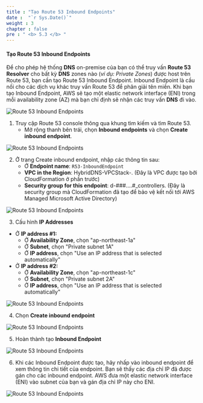 ```yaml
---
title : "Tạo Route 53 Inbound Endpoints"
date :  "`r Sys.Date()`" 
weight : 3
chapter : false
pre : " <b> 5.3 </b> "
---
```


#### Tạo Route 53 Inbound Endpoints

Để cho phép hệ thống **DNS** on-premise của bạn có thể truy vấn **Route 53 Resolver** cho bất kỳ **DNS** zones nào (*ví dụ: Private Zones*) được host trên Route 53, bạn cần tạo Route 53 Inbound Endpoint. Inbound Endpoint là cầu nối cho các dịch vụ khác truy vấn Route 53 để phân giải tên miền. Khi bạn tạo Inbound Endpoint, AWS sẽ tạo một elastic network interface (ENI) trong mỗi availability zone (AZ) mà bạn chỉ định sẽ nhận các truy vấn **DNS** đi vào.

![Route 53 Inbound Endpoints](/images/2-Pre/0007.png?featherlight=true&width=45pc)

1. Truy cập Route 53 console thông qua khung tìm kiếm và tìm Route 53.
   - Mở rộng thanh bên trái, chọn **Inbound endpoints** và chọn **Create inbound endpoint**.

![Route 53 Inbound Endpoints](/images/5.3-CreateIE/0001.png?featherlight=false&width=90pc)

2. Ở trang Create inbound endpoint, nhập các thông tin sau:
   - Ở **Endpoint name**: `R53-InboundEndpoint`
   - **VPC in the Region**: HybridDNS-VPCStack-. (Đây là VPC được tạo bởi CloudFormation ở phần trước)
   - **Security group for this endpoint**: d-###….#_controllers. (Đây là security group mà CloudFormation đã tạo để bảo vệ kết nối tới AWS Managed Microsoft Active Directory)

![Route 53 Inbound Endpoints](/images/5.3-CreateIE/0002.png?width=90pc)

3. Cấu hình **IP Addresses**

- Ở **IP address #1:**
  - Ở **Availability Zone**, chọn "ap-northeast-1a"
  - Ở **Subnet**, chọn "Private subnet 1A"
  - Ở **IP address**, chọn "Use an IP address that is selected automatically"
- Ở **IP address #2:**
  - Ở **Availability Zone**, chọn "ap-northeast-1c"
  - Ở **Subnet**, chọn "Private subnet 2A"
  - Ở **IP address**, chọn "Use an IP address that is selected automatically"

![Route 53 Inbound Endpoints](/images/5.3-CreateIE/0003.png?width=90pc)

4. Chọn **Create inbound endpoint**

![Route 53 Inbound Endpoints](/images/5.3-CreateIE/0004.png?featherlight=false&width=90pc)

5. Hoàn thành tạo **Inbound Endpoint**

![Route 53 Inbound Endpoints](/images/5.3-CreateIE/0005.png?featherlight=false&width=90pc)

6. Khi các Inbound Endpoint được tạo, hãy nhấp vào inbound endpoint để xem thông tin chi tiết của endpoint. Bạn sẽ thấy các địa chỉ IP đã được gán cho các inbound endpoint. AWS đưa một elastic network interface (ENI) vào subnet của bạn và gán địa chỉ IP này cho ENI.

![Route 53 Inbound Endpoints](/images/5.3-CreateIE/0006.png?featherlight=false&width=90pc)

